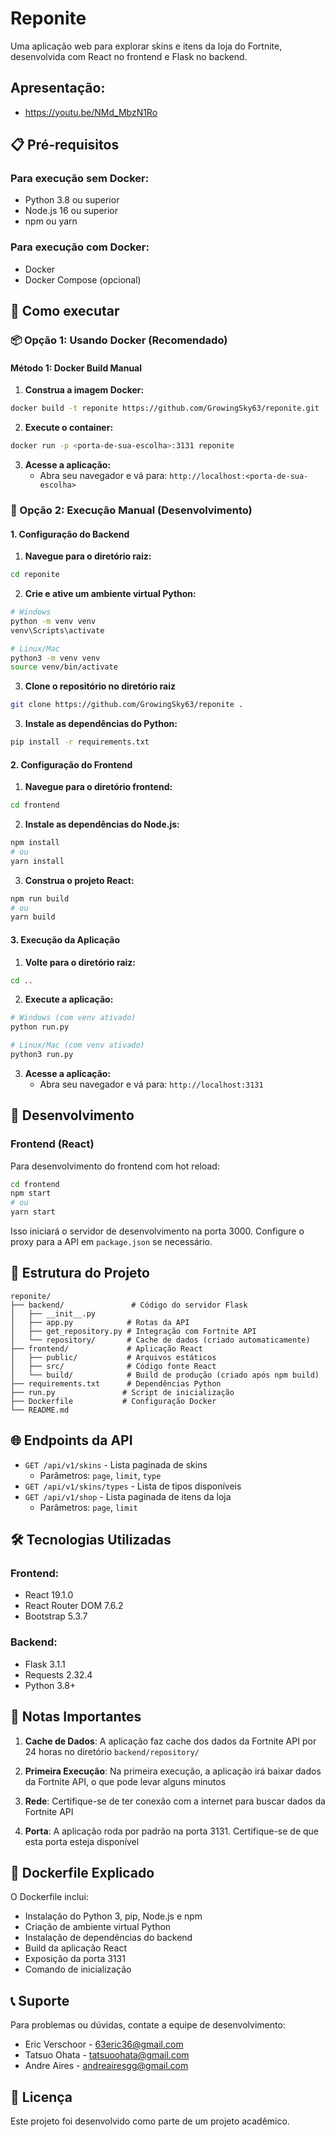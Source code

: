 # Reponite

Uma aplicação web para explorar skins e itens da loja do Fortnite, desenvolvida com React no frontend e Flask no backend.

## Apresentação:
 - https://youtu.be/NMd_MbzN1Ro

## 📋 Pré-requisitos

### Para execução sem Docker:
- Python 3.8 ou superior
- Node.js 16 ou superior
- npm ou yarn

### Para execução com Docker:
- Docker
- Docker Compose (opcional)

## 🚀 Como executar

### 📦 Opção 1: Usando Docker (Recomendado)

#### Método 1: Docker Build Manual

1. **Construa a imagem Docker:**
```bash
docker build -t reponite https://github.com/GrowingSky63/reponite.git
```

2. **Execute o container:**
```bash
docker run -p <porta-de-sua-escolha>:3131 reponite
```

3. **Acesse a aplicação:**
   - Abra seu navegador e vá para: `http://localhost:<porta-de-sua-escolha>`

### 🔧 Opção 2: Execução Manual (Desenvolvimento)

#### 1. Configuração do Backend

1. **Navegue para o diretório raiz:**
```bash
cd reponite
```

2. **Crie e ative um ambiente virtual Python:**
```bash
# Windows
python -m venv venv
venv\Scripts\activate

# Linux/Mac
python3 -m venv venv
source venv/bin/activate
```

3. **Clone o repositório no diretório raiz**
```bash
git clone https://github.com/GrowingSky63/reponite .
```

3. **Instale as dependências do Python:**
```bash
pip install -r requirements.txt
```

#### 2. Configuração do Frontend

1. **Navegue para o diretório frontend:**
```bash
cd frontend
```

2. **Instale as dependências do Node.js:**
```bash
npm install
# ou
yarn install
```

3. **Construa o projeto React:**
```bash
npm run build
# ou
yarn build
```

#### 3. Execução da Aplicação

1. **Volte para o diretório raiz:**
```bash
cd ..
```

2. **Execute a aplicação:**
```bash
# Windows (com venv ativado)
python run.py

# Linux/Mac (com venv ativado)
python3 run.py
```

3. **Acesse a aplicação:**
   - Abra seu navegador e vá para: `http://localhost:3131`

## 🔄 Desenvolvimento

### Frontend (React)

Para desenvolvimento do frontend com hot reload:

```bash
cd frontend
npm start
# ou
yarn start
```

Isso iniciará o servidor de desenvolvimento na porta 3000. Configure o proxy para a API em `package.json` se necessário.

## 📁 Estrutura do Projeto

```
reponite/
├── backend/               # Código do servidor Flask
│   ├── __init__.py
│   ├── app.py            # Rotas da API
│   ├── get_repository.py # Integração com Fortnite API
│   └── repository/       # Cache de dados (criado automaticamente)
├── frontend/             # Aplicação React
│   ├── public/           # Arquivos estáticos
│   ├── src/              # Código fonte React
│   └── build/            # Build de produção (criado após npm build)
├── requirements.txt      # Dependências Python
├── run.py               # Script de inicialização
├── Dockerfile           # Configuração Docker
└── README.md
```

## 🌐 Endpoints da API

- `GET /api/v1/skins` - Lista paginada de skins
  - Parâmetros: `page`, `limit`, `type`
- `GET /api/v1/skins/types` - Lista de tipos disponíveis
- `GET /api/v1/shop` - Lista paginada de itens da loja
  - Parâmetros: `page`, `limit`

## 🛠️ Tecnologias Utilizadas

### Frontend:
- React 19.1.0
- React Router DOM 7.6.2
- Bootstrap 5.3.7

### Backend:
- Flask 3.1.1
- Requests 2.32.4
- Python 3.8+

## 📝 Notas Importantes

1. **Cache de Dados**: A aplicação faz cache dos dados da Fortnite API por 24 horas no diretório `backend/repository/`

2. **Primeira Execução**: Na primeira execução, a aplicação irá baixar dados da Fortnite API, o que pode levar alguns minutos

3. **Rede**: Certifique-se de ter conexão com a internet para buscar dados da Fortnite API

4. **Porta**: A aplicação roda por padrão na porta 3131. Certifique-se de que esta porta esteja disponível

## 🐳 Dockerfile Explicado

O Dockerfile inclui:
- Instalação do Python 3, pip, Node.js e npm
- Criação de ambiente virtual Python
- Instalação de dependências do backend
- Build da aplicação React
- Exposição da porta 3131
- Comando de inicialização

## 📞 Suporte

Para problemas ou dúvidas, contate a equipe de desenvolvimento:
- Eric Verschoor - 63eric36@gmail.com
- Tatsuo Ohata - tatsuoohata@gmail.com
- Andre Aires - andreairesgg@gmail.com

## 📄 Licença

Este projeto foi desenvolvido como parte de um projeto acadêmico.